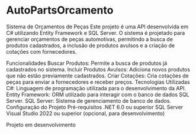 # AutoPartsOrcamento

Sistema de Orçamentos de Peças
Este projeto é uma API desenvolvida em C# utilizando Entity Framework e SQL Server. O sistema é projetado para gerenciar orçamentos de peças automotivas, permitindo a busca de produtos cadastrados, a inclusão de produtos avulsos e a criação de cotações com fornecedores.

Funcionalidades
Buscar Produtos: Permite a busca de produtos já cadastrados no sistema.
Incluir Produtos Avulsos: Adiciona novos produtos que não estão previamente cadastrados.
Criar Cotações: Cria cotações de peças para enviar a fornecedores e receber preços.
Tecnologias Utilizadas
C#: Linguagem de programação utilizada para o desenvolvimento da API.
Entity Framework: ORM utilizado para interagir com o banco de dados SQL Server.
SQL Server: Sistema de gerenciamento de banco de dados.
Configuração do Projeto
Pré-requisitos
.NET 6.0 ou superior
SQL Server
Visual Studio 2022 ou superior (opcional, para desenvolvimento)

Projeto em desenvolvimento 
